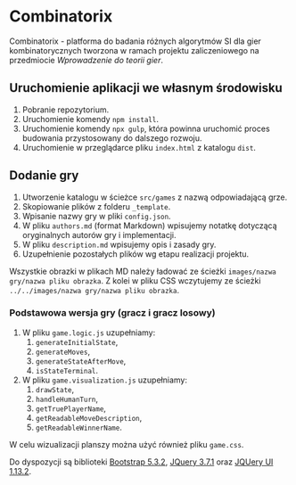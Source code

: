 # Combinatorix

Combinatorix - platforma do badania różnych algorytmów SI dla gier kombinatorycznych tworzona w ramach projektu
zaliczeniowego na przedmiocie _Wprowadzenie do teorii gier_.

## Uruchomienie aplikacji we własnym środowisku

1. Pobranie repozytorium.
2. Uruchomienie komendy `npm install`.
3. Uruchomienie komendy `npx gulp`, która powinna uruchomić proces budowania przystosowany do dalszego rozwoju.
4. Uruchomienie w przeglądarce pliku `index.html` z katalogu `dist`.

## Dodanie gry

1. Utworzenie katalogu w ścieżce `src/games` z nazwą odpowiadającą grze.
2. Skopiowanie plików z folderu `_template`.
3. Wpisanie nazwy gry w pliki `config.json`.
4. W pliku `authors.md` (format Markdown) wpisujemy notatkę dotyczącą oryginalnych autorów gry i implementacji.
5. W pliku `description.md` wpisujemy opis i zasady gry.
6. Uzupełnienie pozostałych plików wg etapu realizacji projektu.

Wszystkie obrazki w plikach MD należy ładować ze ścieżki `images/nazwa gry/nazwa pliku obrazka`. Z kolei w pliku CSS
wczytujemy ze ścieżki `../../images/nazwa gry/nazwa pliku obrazka`.

### Podstawowa wersja gry (gracz i gracz losowy)

1. W pliku `game.logic.js` uzupełniamy:
    1. `generateInitialState`,
    2. `generateMoves`,
    3. `generateStateAfterMove`,
    4. `isStateTerminal`.
2. W pliku `game.visualization.js` uzupełniamy:
    1. `drawState`,
    2. `handleHumanTurn`,
    3. `getTruePlayerName`,
    4. `getReadableMoveDescription`,
    5. `getReadableWinnerName`.

W celu wizualizacji planszy można użyć również pliku `game.css`.

Do dyspozycji są biblioteki [Bootstrap 5.3.2](https://getbootstrap.com/), [JQuery 3.7.1](https://jquery.com/) oraz
[JQUery UI 1.13.2](https://jqueryui.com/).

